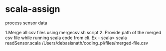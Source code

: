 # scala-assign
process sensor data

1.Merge all csv files using mergecsv.sh script
2. Provide path of the merged csv file while running scala code from cli.
Ex - scala> scala readSensor.scala /Users/debasisnath/coding_pl/files/merged-file.csv
